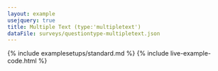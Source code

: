```yaml
---
layout: example
usejquery: true
title: Multiple Text (type:'multipletext')
dataFile: surveys/questiontype-multipletext.json
---
```


{% include examplesetups/standard.md %}
{% include live-example-code.html %}
